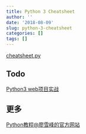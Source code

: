 ```yaml
---
title: Python 3 Cheatsheet
author: ''
date: '2018-08-09'
slug: python-3-cheatsheet
categories: []
tags: []
---
```




[cheatsheet.py](https://gist.github.com/dean33/e03e636b886c42c7a2cd1a504a734df8)


## Todo ##

[Python3 web项目实战](https://www.liaoxuefeng.com/wiki/0014316089557264a6b348958f449949df42a6d3a2e542c000/001432170876125c96f6cc10717484baea0c6da9bee2be4000)


## 更多 ##

[Python教程@廖雪峰的官方网站](https://www.liaoxuefeng.com/wiki/0014316089557264a6b348958f449949df42a6d3a2e542c000)